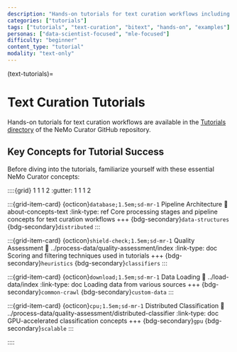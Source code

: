 ```yaml
---
description: "Hands-on tutorials for text curation workflows including bitext cleaning and quality assessment with NeMo Curator"
categories: ["tutorials"]
tags: ["tutorials", "text-curation", "bitext", "hands-on", "examples"]
personas: ["data-scientist-focused", "mle-focused"]
difficulty: "beginner"
content_type: "tutorial"
modality: "text-only"
---
```


(text-tutorials)=
# Text Curation Tutorials

Hands-on tutorials for text curation workflows are available in the [Tutorials directory](https://github.com/NVIDIA-NeMo/Curator/tree/main/tutorials/text) of the NeMo Curator GitHub repository.

## Key Concepts for Tutorial Success

Before diving into the tutorials, familiarize yourself with these essential NeMo Curator concepts:

::::{grid} 1 1 1 2
:gutter: 1 1 1 2

:::{grid-item-card} {octicon}`database;1.5em;sd-mr-1` Pipeline Architecture
:link: about-concepts-text
:link-type: ref
Core processing stages and pipeline concepts for text curation workflows
+++
{bdg-secondary}`data-structures`
{bdg-secondary}`distributed`
:::

:::{grid-item-card} {octicon}`shield-check;1.5em;sd-mr-1` Quality Assessment
:link: ../process-data/quality-assessment/index
:link-type: doc
Scoring and filtering techniques used in tutorials
+++
{bdg-secondary}`heuristics`
{bdg-secondary}`classifiers`
:::

:::{grid-item-card} {octicon}`download;1.5em;sd-mr-1` Data Loading
:link: ../load-data/index
:link-type: doc
Loading data from various sources
+++
{bdg-secondary}`common-crawl`
{bdg-secondary}`custom-data`
:::

:::{grid-item-card} {octicon}`cpu;1.5em;sd-mr-1` Distributed Classification
:link: ../process-data/quality-assessment/distributed-classifier
:link-type: doc
GPU-accelerated classification concepts
+++
{bdg-secondary}`gpu`
{bdg-secondary}`scalable`
:::

::::
